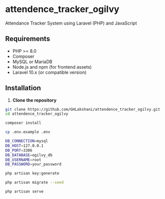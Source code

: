 # attendence_tracker_ogilvy

Attendance Tracker System using Laravel (PHP) and JavaScript

## Requirements

-   PHP >= 8.0
-   Composer
-   MySQL or MariaDB
-   Node.js and npm (for frontend assets)
-   Laravel 10.x (or compatible version)

## Installation

1. **Clone the repository**

```bash
git clone https://github.com/GHLakshani/attendence_tracker_ogilvy.git
cd attendence_tracker_ogilvy

composer install

cp .env.example .env

DB_CONNECTION=mysql
DB_HOST=127.0.0.1
DB_PORT=3306
DB_DATABASE=ogilvy_db
DB_USERNAME=root
DB_PASSWORD=your_password

php artisan key:generate

php artisan migrate --seed

php artisan serve

```

